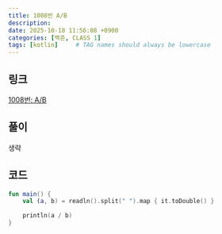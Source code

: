```yaml
---
title: 1008번 A/B
description: 
date: 2025-10-18 11:56:08 +0900
categories: [백준, CLASS 1]
tags: [kotlin]     # TAG names should always be lowercase
---
```


## 링크
[1008번: A/B](https://www.acmicpc.net/problem/1008)

## 풀이
생략

## 코드
```kotlin
fun main() {
    val (a, b) = readln().split(" ").map { it.toDouble() }

    println(a / b)
}
```
